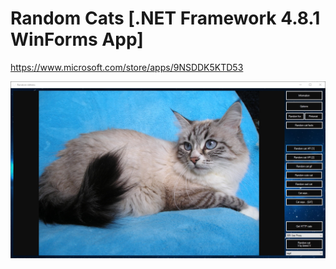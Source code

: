 # Random Cats [.NET Framework 4.8.1 WinForms App]
https://www.microsoft.com/store/apps/9NSDDK5KTD53

![Random_cats_EZz9s3kNrjgl.jpg](Assets/Random_cats_EZz9s3kNrjgl.jpg)
